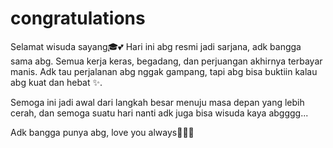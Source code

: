 # congratulations
Selamat wisuda sayang🎓💕
Hari ini abg resmi jadi sarjana, adk bangga sama abg. Semua kerja keras, begadang, dan perjuangan akhirnya terbayar manis. Adk tau perjalanan abg nggak gampang, tapi abg bisa buktiin kalau abg kuat dan hebat ✨.

Semoga ini jadi awal dari langkah besar menuju masa depan yang lebih cerah, dan semoga suatu hari nanti adk juga bisa wisuda kaya abgggg...

Adk bangga punya abg, love you always🤍🤍🥰
